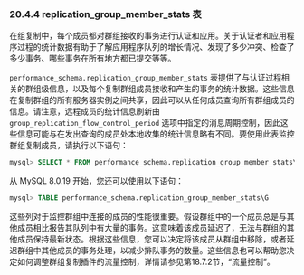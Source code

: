 ### 20.4.4 replication_group_member_stats 表

在组复制中，每个成员都对群组接收的事务进行认证和应用。关于认证者和应用程序过程的统计数据有助于了解应用程序队列的增长情况、发现了多少冲突、检查了多少事务、哪些事务在所有地方都已提交等等。

`performance_schema.replication_group_member_stats` 表提供了与认证过程相关的群组级信息，以及每个复制群组成员接收和产生的事务的统计数据。这些信息在复制群组的所有服务器实例之间共享，因此可以从任何成员查询所有群组成员的信息。请注意，远程成员的统计信息刷新由 `group_replication_flow_control_period` 选项中指定的消息周期控制，因此这些信息可能与在发出查询的成员处本地收集的统计信息略有不同。要使用此表监控群组复制成员，请执行以下语句：

```sql
mysql> SELECT * FROM performance_schema.replication_group_member_stats\G
```

从 MySQL 8.0.19 开始，您还可以使用以下语句：

```sql
mysql> TABLE performance_schema.replication_group_member_stats\G
```

这些列对于监控群组中连接的成员的性能很重要。假设群组中的一个成员总是与其他成员相比报告其队列中有大量的事务。这意味着该成员延迟了，无法与群组的其他成员保持最新状态。根据这些信息，您可以决定将该成员从群组中移除，或者延迟群组中其他成员的事务处理，以减少排队事务的数量。这些信息也可以帮助您决定如何调整群组复制插件的流量控制，详情请参见第18.7.2节，“流量控制”。